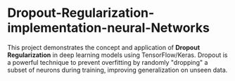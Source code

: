 # Dropout-Regularization-implementation-neural-Networks
This project demonstrates the concept and application of **Dropout Regularization** in deep learning models using TensorFlow/Keras. Dropout is a powerful technique to prevent overfitting by randomly "dropping" a subset of neurons during training, improving generalization on unseen data.
